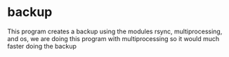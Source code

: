 # backup
This program creates a backup using the modules rsync, multiprocessing, and os, we are doing this program with multiprocessing so it would much faster doing the backup
